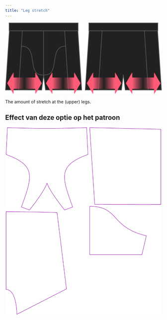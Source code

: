 ```yaml
---
title: "Leg stretch"
---
```


![The leg stretch option on Bruce](./legstretch.svg)

The amount of stretch at the (upper) legs.

## Effect van deze optie op het patroon

![This image shows the effect of this option by superimposing several variants that have a different value for this option](bruce_legstretch_sample.svg "Effect of this option on the pattern")
